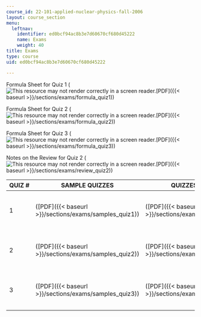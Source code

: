 ```yaml
---
course_id: 22-101-applied-nuclear-physics-fall-2006
layout: course_section
menu:
  leftnav:
    identifier: ed0bcf94ac8b3e7d60670cf680d45222
    name: Exams
    weight: 40
title: Exams
type: course
uid: ed0bcf94ac8b3e7d60670cf680d45222

---
```


Formula Sheet for Quiz 1 (![This resource may not render correctly in a screen reader.](/images/inacessible.gif)[PDF]({{< baseurl >}}/sections/exams/formula_quiz1))

Formula Sheet for Quiz 2 (![This resource may not render correctly in a screen reader.](/images/inacessible.gif)[PDF]({{< baseurl >}}/sections/exams/formula_quiz2))

Formula Sheet for Quiz 3 (![This resource may not render correctly in a screen reader.](/images/inacessible.gif)[PDF]({{< baseurl >}}/sections/exams/formula_quiz3))

Notes on the Review for Quiz 2 (![This resource may not render correctly in a screen reader.](/images/inacessible.gif)[PDF]({{< baseurl >}}/sections/exams/review_quiz2))

| QUIZ # | SAMPLE QUIZZES | QUIZZES | SOLUTIONS |
| --- | --- | --- | --- |
| 1 | ([PDF]({{< baseurl >}}/sections/exams/samples_quiz1)) | ([PDF]({{< baseurl >}}/sections/exams/quiz1)) | (![This resource may not render correctly in a screen reader.](/images/inacessible.gif)[PDF]({{< baseurl >}}/sections/exams/solutions_quiz1)) |
| 2 | ([PDF]({{< baseurl >}}/sections/exams/samples_quiz2)) | ([PDF]({{< baseurl >}}/sections/exams/quiz2)) | (![This resource may not render correctly in a screen reader.](/images/inacessible.gif)[PDF]({{< baseurl >}}/sections/exams/solutions_quiz2)) |
| 3 | ([PDF]({{< baseurl >}}/sections/exams/samples_quiz3)) | ([PDF]({{< baseurl >}}/sections/exams/quiz3)) | (![This resource may not render correctly in a screen reader.](/images/inacessible.gif)[PDF]({{< baseurl >}}/sections/exams/solutions_quiz3))